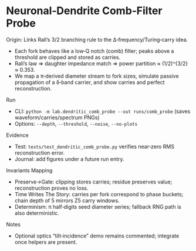 # Neuronal‑Dendrite Comb‑Filter Probe

Origin: Links Rall’s 3/2 branching rule to the Δ‑frequency/Turing‑carry idea.
- Each fork behaves like a low‑Q notch (comb) filter; peaks above a threshold are clipped and stored as carries.
- Rall’s law ⇒ daughter impedance match ⇒ power partition ≈ (1/2)^{3/2} ≈ 0.353.
- We map a π‑derived diameter stream to fork sizes, simulate passive propagation of a δ‑band carrier, and show carries and perfect reconstruction.

Run
- CLI: `python -m lab.dendritic_comb_probe --out runs/comb_probe` (saves waveform/carries/spectrum PNGs)
- Options: `--depth`, `--threshold`, `--noise`, `--no-plots`

Evidence
- Test: `tests/test_dendritic_comb_probe.py` verifies near‑zero RMS reconstruction error.
- Journal: add figures under a future run entry.

Invariants Mapping
- Preserve→Gate: clipping stores carries; residue preserves value; reconstruction proves no loss.
- Time Writes The Story: carries per fork correspond to phase buckets; chain depth of 5 mirrors Z5 carry windows.
- Determinism: π half‑digits seed diameter series; fallback RNG path is also deterministic.

Notes
- Optional optics “tilt‑incidence” demo remains commented; integrate once helpers are present.

